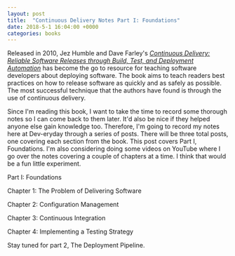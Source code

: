 ```yaml
---
layout: post
title:  "Continuous Delivery Notes Part I: Foundations"
date: 2018-5-1 16:04:00 +0000
categories: books
---
```


Released in 2010, Jez Humble and Dave Farley's *[Continuous Delivery: Reliable Software Releases through Build, Test, and Deployment Automation][cd]* has become the go to resource for teaching software developers about deploying software. The book aims to teach readers best practices on how to release software as quickly and as safely as possible. The most successful technique that the authors have found is through the use of continuous delivery.

Since I'm reading this book, I want to take the time to record some thorough notes so I can come back to them later. It'd also be nice if they helped anyone else gain knowledge too. Therefore, I'm going to record my notes here at Dev-eryday through a series of posts. There will be three total posts, one covering each section from the book. This post covers Part I, Foundations. I'm also considering doing some videos on YouTube where I go over the notes covering a couple of chapters at a time. I think that would be a fun little experiment.

Part I: Foundations

Chapter 1: The Problem of Delivering Software

Chapter 2: Configuration Management

Chapter 3: Continuous Integration

Chapter 4: Implementing a Testing Strategy

Stay tuned for part 2, The Deployment Pipeline.

[cd]: https://www.amazon.com/Continuous-Delivery-Deployment-Automation-Addison-Wesley/dp/0321601912